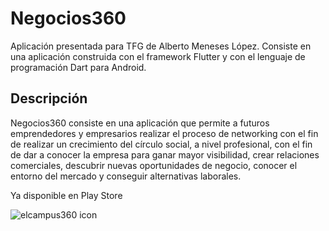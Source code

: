 # Negocios360

Aplicación presentada para TFG de Alberto Meneses López.
Consiste en una aplicación construida con el framework Flutter y con el lenguaje de programación Dart para Android.

## Descripción

Negocios360 consiste en una aplicación que permite a futuros emprendedores y empresarios realizar el proceso de networking con el fin de realizar un crecimiento del círculo social, a nivel profesional, con el fin de dar a conocer la empresa para ganar mayor visibilidad, crear relaciones comerciales, descubrir nuevas oportunidades de negocio, conocer el entorno del mercado y conseguir alternativas laborales.

Ya disponible en Play Store

![elcampus360 icon](https://user-images.githubusercontent.com/72209726/209869668-c3d2f059-e126-469f-b629-4a15ceb11f7e.png)
